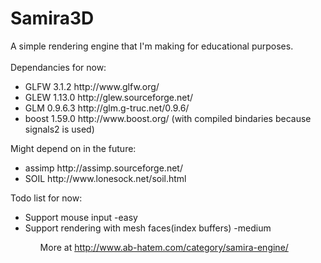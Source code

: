 # Samira3D
A simple rendering engine that I'm making for educational purposes.<br/><br/>
Dependancies for now:
<ul>
<li> GLFW 3.1.2 http://www.glfw.org/
<li> GLEW 1.13.0 http://glew.sourceforge.net/
<li> GLM 0.9.6.3 http://glm.g-truc.net/0.9.6/
<li> boost 1.59.0 http://www.boost.org/ (with compiled bindaries because signals2 is used)
</ul>
Might depend on in the future:
<ul>
<li> assimp http://assimp.sourceforge.net/
<li> SOIL http://www.lonesock.net/soil.html
</ul>

Todo list for now:
<ul>
<li> Support mouse input -easy
<li> Support rendering with mesh faces(index buffers) -medium
<ul>

More at http://www.ab-hatem.com/category/samira-engine/ 
